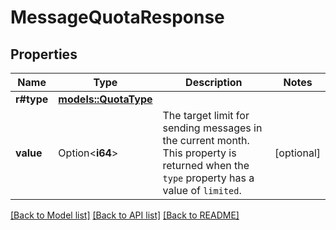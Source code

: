 # MessageQuotaResponse

## Properties

Name | Type | Description | Notes
------------ | ------------- | ------------- | -------------
**r#type** | [**models::QuotaType**](QuotaType.md) |  | 
**value** | Option<**i64**> | The target limit for sending messages in the current month. This property is returned when the `type` property has a value of `limited`.  | [optional]

[[Back to Model list]](../README.md#documentation-for-models) [[Back to API list]](../README.md#documentation-for-api-endpoints) [[Back to README]](../README.md)


